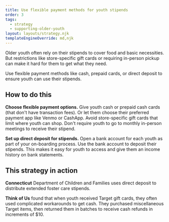 ```yaml
---
title: Use flexible payment methods for youth stipends
order: 3
tags:
  - strategy
  - supporting-older-youth
layout: layouts/strategy.njk
templateEngineOverride: md,njk
---
```


Older youth often rely on their stipends to cover food and basic necessities. But restrictions like store-specific gift cards or requiring in-person pickup can make it hard for them to get what they need. 

Use flexible payment methods like cash, prepaid cards, or direct deposit to ensure youth can  use their stipends.

## How to do this

**Choose flexible payment options.** Give youth cash or prepaid cash cards (that don't have transaction fees). Or let them choose their preferred payment app like Venmo or CashApp. Avoid store-specific gift cards that limit where youth can shop. Don't require youth to go to monthly in-person meetings to receive their stipend.

**Set up direct deposit for stipends.** Open a bank account for each youth as part of your on-boarding process. Use the bank account to deposit their stipends. This makes it easy for youth to access and give them an income history on bank statements. 

## This strategy in action

**Connecticut** Department of Children and Families uses direct deposit to distribute extended foster care stipends.

**Think of Us** found that when youth received Target gift cards, they often used complicated workarounds to get cash. They purchased miscellaneous Target items, then returned them in batches to receive cash refunds in increments of $10.